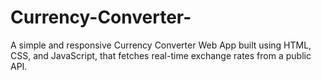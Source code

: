 # Currency-Converter-
A simple and responsive Currency Converter Web App built using HTML, CSS, and JavaScript, that fetches real-time exchange rates from a public API.
